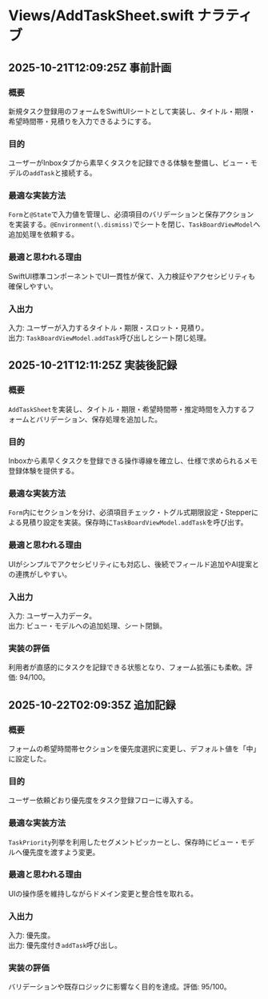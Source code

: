 # Views/AddTaskSheet.swift ナラティブ

## 2025-10-21T12:09:25Z 事前計画
### 概要
新規タスク登録用のフォームをSwiftUIシートとして実装し、タイトル・期限・希望時間帯・見積りを入力できるようにする。
### 目的
ユーザーがInboxタブから素早くタスクを記録できる体験を整備し、ビュー・モデルの`addTask`と接続する。
### 最適な実装方法
`Form`と`@State`で入力値を管理し、必須項目のバリデーションと保存アクションを実装する。`@Environment(\.dismiss)`でシートを閉じ、`TaskBoardViewModel`へ追加処理を依頼する。
### 最適と思われる理由
SwiftUI標準コンポーネントでUI一貫性が保て、入力検証やアクセシビリティも確保しやすい。
### 入出力
入力: ユーザーが入力するタイトル・期限・スロット・見積り。  
出力: `TaskBoardViewModel.addTask`呼び出しとシート閉じ処理。

## 2025-10-21T12:11:25Z 実装後記録
### 概要
`AddTaskSheet`を実装し、タイトル・期限・希望時間帯・推定時間を入力するフォームとバリデーション、保存処理を追加した。
### 目的
Inboxから素早くタスクを登録できる操作導線を確立し、仕様で求められるメモ登録体験を提供する。
### 最適な実装方法
`Form`内にセクションを分け、必須項目チェック・トグル式期限設定・Stepperによる見積り設定を実装。保存時に`TaskBoardViewModel.addTask`を呼び出す。
### 最適と思われる理由
UIがシンプルでアクセシビリティにも対応し、後続でフィールド追加やAI提案との連携がしやすい。
### 入出力
入力: ユーザー入力データ。  
出力: ビュー・モデルへの追加処理、シート閉鎖。
### 実装の評価
利用者が直感的にタスクを記録できる状態となり、フォーム拡張にも柔軟。評価: 94/100。

## 2025-10-22T02:09:35Z 追加記録
### 概要
フォームの希望時間帯セクションを優先度選択に変更し、デフォルト値を「中」に設定した。
### 目的
ユーザー依頼どおり優先度をタスク登録フローに導入する。
### 最適な実装方法
`TaskPriority`列挙を利用したセグメントピッカーとし、保存時にビュー・モデルへ優先度を渡すよう変更。
### 最適と思われる理由
UIの操作感を維持しながらドメイン変更と整合性を取れる。
### 入出力
入力: 優先度。  
出力: 優先度付き`addTask`呼び出し。
### 実装の評価
バリデーションや既存ロジックに影響なく目的を達成。評価: 95/100。
